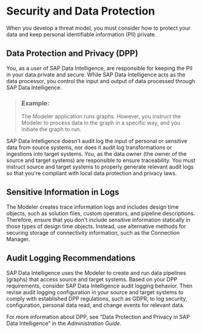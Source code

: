 <!-- loio39d8ba5fc426435b86fc100a83be68c5 -->

# Security and Data Protection

When you develop a threat model, you must consider how to protect your data and keep personal identifiable information \(PII\) private.



<a name="loio39d8ba5fc426435b86fc100a83be68c5__section_ytm_sgw_r5b"/>

## Data Protection and Privacy \(DPP\)

You, as a user of SAP Data Intelligence, are responsible for keeping the PII in your data private and secure. While SAP Data Intelligence acts as the data processor, you control the input and output of data processed through SAP Data Intelligence.

> ### Example:  
> The Modeler application runs graphs. However, you instruct the Modeler to process data in the graph in a specific way, and you initiate the graph to run.

SAP Data Intelligence doesn't audit log the input of personal or sensitive data from source systems, nor does it audit log transformations or ingestions into target systems. You, as the data owner \(the owner of the source and target systems\) are responsible to ensure traceability. You must instruct source and target systems to properly generate relevant audit logs so that you're compliant with local data protection and privacy laws.



<a name="loio39d8ba5fc426435b86fc100a83be68c5__section_h1y_qgw_r5b"/>

## Sensitive Information in Logs

The Modeler creates trace information logs and includes design time objects, such as solution files, custom operators, and pipeline descriptions. Therefore, ensure that you don't include sensitive information statically in those types of design time objects. Instead, use alternative methods for securing storage of connectivity information, such as the Connection Manager.



<a name="loio39d8ba5fc426435b86fc100a83be68c5__section_qrv_tgw_r5b"/>

## Audit Logging Recommendations

SAP Data Intelligence uses the Modeler to create and run data pipelines \(graphs\) that access source and target systems. Based on your DPP requirements, consider SAP Data Intelligence audit logging behavior. Then revise audit logging configuration in your source and target systems to comply with established DPP regulations, such as GDPR, to log security, configuration, personal data read, and change events for relevant data.

For more information about DPP, see “Data Protection and Privacy in SAP Data Intelligence” in the *Administration Guide*.

